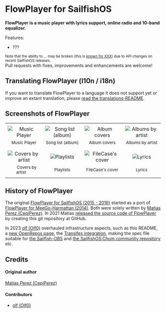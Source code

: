 # FlowPlayer for SailfishOS

**FlowPlayer is a music player with lyrics support, online radio and 10-band equalizer.**

Features:
- ???

<sup>Note that the ability to ... may be broken (this is [known for XXX](https://github.com/sailfishos-applications/flowplayer/issues/)) due to API changes on recent SailfishOS releases.</sup><br />
Pull requests with fixes, improvements and enhancements are welcome!

## Translating FlowPlayer (l10n / i18n)

If you want to translate FlowPlayer to a language it does not support yet or improve an extant translation, please [read the translations-README](./translations#readme).

## Screenshots of FlowPlayer

|       |       |       |       |
| :---: | :---: | :---: | :---: |
|       |       |       |       |
| ![Music Player](https://github.com/sailfishos-applications/flowplayer/raw/master/.xdata/screenshots/screenshot-20150711134510.jpg) | ![Song list (album)](https://github.com/sailfishos-applications/flowplayer/raw/master/.xdata/screenshots/screenshot-20150711134427.jpg) | ![Album covers](https://github.com/sailfishos-applications/flowplayer/raw/master/.xdata/screenshots/screenshot-20150711134124.jpg) | ![Albums by artist](https://github.com/sailfishos-applications/flowplayer/raw/master/.xdata/screenshots/screenshot-20150711134236.jpg) |
| <sub>Music Player</sub> | <sub>Song list (album)</sub> | <sub>Album covers</sub> | <sub>Albums by artist</sub> |
|       |       |       |       |
|       |       |       |       |
| ![Covers by artist](https://github.com/sailfishos-applications/flowplayer/raw/master/.xdata/screenshots/screenshot-20150711134206.jpg) | ![Playlists](https://github.com/sailfishos-applications/flowplayer/raw/master/.xdata/screenshots/screenshot-20150711134443.jpg) | ![FileCase's cover](https://github.com/sailfishos-applications/flowplayer/raw/master/.xdata/screenshots/screenshot-20150711134615.jpg) | ![Lyrics](https://github.com/sailfishos-applications/flowplayer/raw/master/.xdata/screenshots/screenshot-20150701221204.jpg)
| <sub>&nbsp;&nbsp;&nbsp;&nbsp;&nbsp;Covers by artist&nbsp;&nbsp;&nbsp;&nbsp;&nbsp;</sub> | <sub>&nbsp;&nbsp;Playlists&nbsp;&nbsp;</sub> | <sub>FileCase's cover</sub> | <sub>&nbsp;&nbsp;&nbsp;&nbsp;Lyrics&nbsp;&nbsp;&nbsp;&nbsp;</sub> |
|       |       |       |       |

## History of FlowPlayer

The original [FlowPlayer for SailfishOS (2015 - 2016)](https://openrepos.net/content/cepiperez/flowplayer-0#content) started as a port of [FlowPlayer for MeeGo-Harmattan (2014)](https://openrepos.net/content/cepiperez/flowplayer#content).  Both were solely written by [Matias Perez (CepiPerez)](https://github.com/CepiPerez).  In 2021 Matias [released the source code of FlowPlayer](https://github.com/sailfishos-applications/flowplayer/commits/master?after=c4f36e1cb3a80b7c7b220a379c9bdaca3a300113+49) by creating this git repository at GitHub.

In 2023 [olf (Olf0)](https://github.com/Olf0) overhauled infrastructure aspects, such as this README, a [new OpenRepos page](https://openrepos.net/content/olf/flowplayer#content), the [Transifex integration](https://github.com/sailfishos-applications/flowplayer/pull/7), making the spec file suitable for [the Sailfish-OBS](https://build.sailfishos.org/) and [the SailfishOS:Chum community repository](https://build.sailfishos.org/project/show/sailfishos:chum) etc.

## Credits
#### Original author
[Matias Perez (CepiPerez)](https://github.com/CepiPerez)
#### Contributors
- [olf (Olf0)](https://github.com/Olf0)

